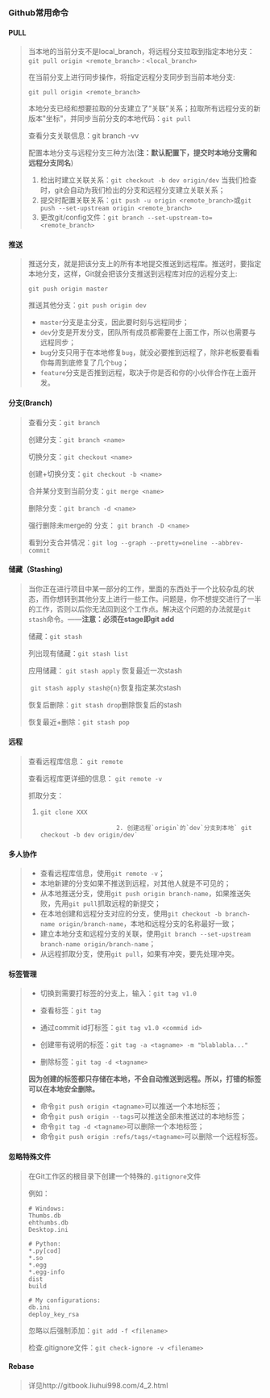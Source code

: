 ### Github常用命令

#### PULL

>  当本地的当前分支不是local_branch，将远程分支拉取到指定本地分支：`git pull origin <remote_branch>：<local_branch>`
>
> 在当前分支上进行同步操作，将指定远程分支同步到当前本地分支:
>
> `git pull origin <remote_branch>`
>
> 本地分支已经和想要拉取的分支建立了“关联”关系；拉取所有远程分支的新版本"坐标"，并同步当前分支的本地代码：`git pull`
>
> 查看分支关联信息：git branch -vv
>
> 配置本地分支与远程分支三种方法(**注：默认配置下，提交时本地分支需和远程分支同名**)
>
> 1. 检出时建立关联关系：`git checkout -b dev origin/dev`
>    当我们检查时，git会自动为我们检出的分支和远程分支建立关联关系；
> 2. 提交时配置关联关系：`git push -u origin <remote_branch>`或`git push --set-upstream origin <remote_branch>`
> 3. 更改git/config文件：`git branch --set-upstream-to=<remote_branch>`

#### 推送

> 推送分支，就是把该分支上的所有本地提交推送到远程库。推送时，要指定本地分支，这样，Git就会把该分支推送到远程库对应的远程分支上:
>
> `git push origin master`
>
> 推送其他分支：`git push origin dev`
>
>  - `master`分支是主分支，因此要时刻与远程同步；
>  - `dev`分支是开发分支，团队所有成员都需要在上面工作，所以也需要与远程同步；
>  - `bug`分支只用于在本地修复`bug`，就没必要推到远程了，除非老板要看看你每周到底修复了几个`bug`；
>  - `feature`分支是否推到远程，取决于你是否和你的小伙伴合作在上面开发。

#### 分支(Branch)

> 查看分支：`git branch`
>
> 创建分支：`git branch <name>`
>
> 切换分支：`git checkout <name>`
>
> 创建+切换分支：`git checkout -b <name>`
>
> 合并某分支到当前分支：`git merge <name>`
>
> 删除分支：`git branch -d <name>`
>
> 强行删除未merge的 分支： `git branch -D <name>`
>
> 看到分支合并情况：`git log --graph --pretty=oneline --abbrev-commit`

#### 储藏（Stashing)

> 当你正在进行项目中某一部分的工作，里面的东西处于一个比较杂乱的状态，而你想转到其他分支上进行一些工作。问题是，你不想提交进行了一半的工作，否则以后你无法回到这个工作点。解决这个问题的办法就是`git stash`命令。——**注意：必须在stage即git add**
>
> 储藏：`git stash`
>
> 列出现有储藏：`git stash list`
>
> 应用储藏： `git stash apply` 恢复最近一次stash
>
> ​			`git stash apply stash@{n}`恢复指定某次stash
>
> 恢复后删除：`git stash drop`删除恢复后的stash
>
> 恢复最近+删除：`git stash pop`

#### 远程

> 查看远程库信息： `git remote `
>
> 查看远程库更详细的信息： `git remote -v `
>
> 抓取分支：	
>
> 1.  `git clone XXX`
>
>              		           2. 创建远程`origin`的`dev`分支到本地` git checkout -b dev origin/dev`

#### 多人协作

> - 查看远程库信息，使用`git remote -v`；
> - 本地新建的分支如果不推送到远程，对其他人就是不可见的；
> - 从本地推送分支，使用`git push origin branch-name`，如果推送失败，先用`git pull`抓取远程的新提交；
> - 在本地创建和远程分支对应的分支，使用`git checkout -b branch-name origin/branch-name`，本地和远程分支的名称最好一致；
> - 建立本地分支和远程分支的关联，使用`git branch --set-upstream branch-name origin/branch-name`；
> - 从远程抓取分支，使用`git pull`，如果有冲突，要先处理冲突。

#### 标签管理

> - 切换到需要打标签的分支上，输入：`git tag v1.0`
>
> - 查看标签：`git tag`
> - 通过commit id打标签：`git tag v1.0 <commid id>`
> - 创建带有说明的标签：`git tag -a <tagname> -m "blablabla..."`
> - 删除标签：`git tag -d <tagname>`
>
> **因为创建的标签都只存储在本地，不会自动推送到远程。所以，打错的标签可以在本地安全删除。**
>
> - 命令`git push origin <tagname>`可以推送一个本地标签；
> - 命令`git push origin --tags`可以推送全部未推送过的本地标签；
> - 命令`git tag -d <tagname>`可以删除一个本地标签；
> - 命令`git push origin :refs/tags/<tagname>`可以删除一个远程标签。

#### 忽略特殊文件

> 在Git工作区的根目录下创建一个特殊的`.gitignore`文件
>
> 例如：
>
> ```.git
> # Windows:
> Thumbs.db
> ehthumbs.db
> Desktop.ini
> 
> # Python:
> *.py[cod]
> *.so
> *.egg
> *.egg-info
> dist
> build
> 
> # My configurations:
> db.ini
> deploy_key_rsa
> 
> ```
>
> 忽略以后强制添加：`git add -f <filename>`
>
> 检查.gitignore文件：`git check-ignore -v <filename>   `

#### Rebase

> 详见http://gitbook.liuhui998.com/4_2.html